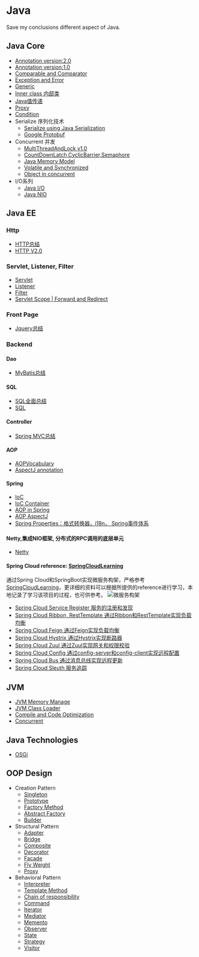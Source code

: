 # Java
Save my conclusions different aspect of Java.

## Java Core
* [Annotation version:2.0](https://github.com/Seanforfun/JavaCore/blob/master/Conclusions/Annotation.md)
* [Annotation version:1.0](https://github.com/Seanforfun/JavaCore/blob/master/Conclusions/Annotation.txt)
* [Comparable and Comparator](https://github.com/Seanforfun/JavaCore/blob/master/Conclusions/ComparableAndComparator.md)
* [Exception and Error](https://github.com/Seanforfun/JavaCore/blob/master/Conclusions/Exception%20and%20Error.txt)
* [Generic](https://github.com/Seanforfun/JavaCore/blob/master/Conclusions/Generic.txt)
* [Inner class 内部类](https://github.com/Seanforfun/JavaCore/blob/master/Conclusions/Innerclass%E5%86%85%E9%83%A8%E7%B1%BB.md)
* [Java值传递](https://github.com/Seanforfun/JavaCore/blob/master/Conclusions/Java%E5%80%BC%E4%BC%A0%E9%80%92.md)
* [Proxy](https://github.com/Seanforfun/JavaCore/blob/master/Conclusions/Proxy.txt)
* [Condition](https://github.com/Seanforfun/JavaCore/blob/master/Conclusions/Condition.md)
* Serialize 序列化技术
	* [Serialize using Java Serialization](https://github.com/Seanforfun/JavaCore/blob/master/Conclusions/Serialize.txt)
	* [Google Protobuf](https://github.com/Seanforfun/Java-Knowledge/blob/master/Conclusions/ProtoBuf.md)
* Concurrent 并发
	* [MultiThreadAndLock v1.0](https://github.com/Seanforfun/JavaCore/blob/master/Conclusions/MultiThreadAndLock.txt)
	* [CountDownLatch,CyclicBarrier,Semaphore](https://github.com/Seanforfun/JavaCore/blob/master/Conclusions/CountDownLatch,CyclicBarrier,Semaphore.md)
	* [Java Memory Model](https://github.com/Seanforfun/JavaCore/blob/master/Conclusions/JMM.md)
	* [Volatile and Synchronized](https://github.com/Seanforfun/JavaCore/blob/master/Conclusions/VolatileSynchronized.md)
	* [Object in concurrent](https://github.com/Seanforfun/JavaCore/blob/master/Conclusions/ObjectInConcurrent.md)
* I/O系列
	* [Java I/O](https://github.com/Seanforfun/JavaCore/blob/master/Conclusions/JavaIO.md)
	* [Java NIO](https://github.com/Seanforfun/JavaCore/blob/master/Conclusions/JavaNIO.md)

## Java EE
### Http
* [HTTP总结](https://github.com/Seanforfun/ItcastLearningSmallDemos/blob/master/HTTP%E6%80%BB%E7%BB%93.txt)
* [HTTP V2.0](https://github.com/Seanforfun/Java-Knowledge/blob/master/Conclusions/Http%20V2.0.md)

### Servlet, Listener, Filter
* [Servlet](https://github.com/Seanforfun/JavaCore/blob/master/Conclusions/Servlet.md)
* [Listener](https://github.com/Seanforfun/JavaCore/blob/master/Conclusions/Listener.md)
* [Filter](https://github.com/Seanforfun/JavaCore/blob/master/Conclusions/Filter.md)
* [Servlet Scope | Forward and Redirect](https://github.com/Seanforfun/JavaCore/blob/master/Conclusions/ServletScopeForwardRedirect.md)

### Front Page
* [Jquery总结](https://github.com/Seanforfun/ItcastLearningSmallDemos/blob/master/Jquery%E6%80%BB%E7%BB%93.txt)

### Backend
#### Dao
* [MyBatis总结](https://github.com/Seanforfun/ItcastLearningSmallDemos/blob/master/MyBatis%E6%80%BB%E7%BB%93.txt)

#### SQL
* [SQL全面总结](https://github.com/Seanforfun/JavaCore/blob/master/Conclusions/MySQL%E5%85%A8%E9%9D%A2%E6%80%BB%E7%BB%93.md)
* [SQL](https://github.com/Seanforfun/JavaCore/blob/master/Conclusions/SQL.txt)

#### Controller
* [Spring MVC总结](https://github.com/Seanforfun/ItcastLearningSmallDemos/blob/master/2018-04-01springmvc/SpringMVC%E6%80%BB%E7%BB%93.txt)

#### AOP
* [AOPVocabulary](https://github.com/Seanforfun/ItcastLearningSmallDemos/blob/master/2017-12-22Spring_2AOP/AOPVocabulary.txt)
* [AspectJ annotation](https://github.com/Seanforfun/JavaCore/blob/master/Conclusions/AspectJ.md)

#### Spring
* [IoC](https://github.com/Seanforfun/JavaCore/blob/master/Conclusions/RealizationOfIoC.md)
* [IoC Container](https://github.com/Seanforfun/JavaCore/blob/master/Conclusions/IOCContainer.md)
* [AOP in Spring](https://github.com/Seanforfun/JavaCore/blob/master/Conclusions/AOP.md)
* [AOP AspectJ](https://github.com/Seanforfun/JavaCore/blob/master/Conclusions/AOPAspectJ.md)
* [Spring Properties：格式转换器，i18n， Spring事件体系](https://github.com/Seanforfun/JavaCore/blob/master/Conclusions/SpringProperties.md)

#### Netty,集成NIO框架, 分布式的RPC调用的底层单元
* [Netty](https://github.com/Seanforfun/JavaCore/blob/master/Conclusions/netty.md)

#### Spring Cloud reference: [SpringCloudLearning](https://github.com/forezp/SpringCloudLearning)
通过Spring Cloud和SpringBoot实现微服务构架，严格参考[SpringCloudLearning](https://github.com/forezp/SpringCloudLearning)，更详细的资料可以根据所提供的reference进行学习，本地记录了学习该项目的过程，也可供参考。
![微服务构架](https://i.imgur.com/COoCyXU.png)
* [Spring Cloud Service Register 服务的注册和发现](https://github.com/Seanforfun/JavaCore/blob/master/Conclusions/SpringCloudRegister.md)
* [Spring Cloud Ribbon, RestTemplate 通过Ribbon和RestTemplate实现负载均衡](https://github.com/Seanforfun/JavaCore/blob/master/Conclusions/SpringCloudRibbon.md)
* [Spring Cloud Feign 通过Feign实现负载均衡](https://github.com/Seanforfun/JavaCore/blob/master/Conclusions/SpringCloudFeign.md)
* [Spring Cloud Hystrix 通过Hystrix实现断路器](https://github.com/Seanforfun/JavaCore/blob/master/Conclusions/SpringCloudHystrix.md)
* [Spring Cloud Zuul 通过Zuul实现网关和权限校验](https://github.com/Seanforfun/JavaCore/blob/master/Conclusions/SpringCloudZuul.md)
* [Spring Cloud Config 通过config-server和config-client实现远程配置](https://github.com/Seanforfun/JavaCore/blob/master/Conclusions/SpringCloudConfig.md)
* [Spring Cloud Bus 通过消息总线实现远程更新](https://github.com/Seanforfun/JavaCore/blob/master/Conclusions/SpringCloudBus.md)
* [Spring Cloud Sleuth 服务追踪](https://github.com/Seanforfun/JavaCore/blob/master/Conclusions/SpringCloudSleuth.md)

## JVM
* [JVM Memory Manage](https://github.com/Seanforfun/JavaCore/blob/master/Conclusions/JVMMemoryManage.md)
* [JVM Class Loader](https://github.com/Seanforfun/JavaCore/blob/master/Conclusions/JVMClassLoader.md)
* [Compile and Code Optimization](https://github.com/Seanforfun/JavaCore/blob/master/Conclusions/CompileAndOptimization.md)
* [Concurrent](https://github.com/Seanforfun/JavaCore/blob/master/Conclusions/Concurrent.md)

## Java Technologies
* [OSGi](https://github.com/Seanforfun/JavaCore/blob/master/Conclusions/OSGI.md)

## OOP Design
* Creation Pattern
	* [Singleton](https://github.com/Seanforfun/JavaCore/blob/master/Conclusions/Singleton.md)
	* [Prototype](https://github.com/Seanforfun/JavaCore/blob/master/Conclusions/Prototype.md)
	* [Factory Method](https://github.com/Seanforfun/JavaCore/blob/master/Conclusions/FactoryMethod.md)
	* [Abstract Factory](https://github.com/Seanforfun/JavaCore/blob/master/Conclusions/AbstractFactory.md)
	* [Builder](https://github.com/Seanforfun/JavaCore/blob/master/Conclusions/Builder.md)
* Structural Pattern
	* [Adapter](https://github.com/Seanforfun/JavaCore/blob/master/Conclusions/Adapter.md)
	* [Bridge](https://github.com/Seanforfun/JavaCore/blob/master/Conclusions/Bridge.md)
	* [Composite](https://github.com/Seanforfun/JavaCore/blob/master/Conclusions/Composite.md)
	* [Decorator](https://github.com/Seanforfun/JavaCore/blob/master/Conclusions/Decorator.md)
	* [Facade](https://github.com/Seanforfun/JavaCore/blob/master/Conclusions/Facade.md)
	* [Fly Weight](https://github.com/Seanforfun/JavaCore/blob/master/Conclusions/Flyweight.md)
	* [Proxy](https://github.com/Seanforfun/JavaCore/blob/master/Conclusions/Proxy.md)
* Behavioral Pattern
	* [Interpreter](https://github.com/Seanforfun/JavaCore/blob/master/Conclusions/Interpreter.md)
	* [Template Method](https://github.com/Seanforfun/JavaCore/blob/master/Conclusions/TemplateMethod.md)
	* [Chain of responsibility](https://github.com/Seanforfun/JavaCore/blob/master/Conclusions/ResponsibilityChain.md)
	* [Command](https://github.com/Seanforfun/JavaCore/blob/master/Conclusions/Command.md)
	* [Iterator](https://github.com/Seanforfun/JavaCore/blob/master/Conclusions/Iterator.md)
	* [Mediator](https://github.com/Seanforfun/JavaCore/blob/master/Conclusions/Mediator.md)
	* [Memento](https://github.com/Seanforfun/JavaCore/blob/master/Conclusions/Momemto.md)
	* [Observer](https://github.com/Seanforfun/JavaCore/blob/master/Conclusions/Observer.md)
	* [State](https://github.com/Seanforfun/JavaCore/blob/master/Conclusions/State.md)
	* [Strategy](https://github.com/Seanforfun/JavaCore/blob/master/Conclusions/Strategy.md)
	* [Visitor](https://github.com/Seanforfun/JavaCore/blob/master/Conclusions/Visitor.md)
